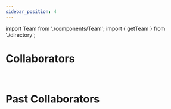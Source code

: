```yaml
---
sidebar_position: 4
---
```

import Team from './components/Team';
import { getTeam } from './directory';



# Collaborators

<Team team="collab"/>
<br/>


# Past Collaborators

<Team team="past-collab" />